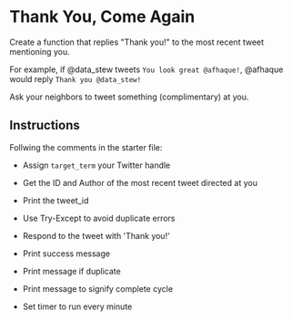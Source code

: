 # Thank You, Come Again

Create a function that replies "Thank you!" to the most recent tweet mentioning you.

For example, if @data_stew tweets `You look great @afhaque!`, @afhaque would reply `Thank you @data_stew!`

Ask your neighbors to tweet something (complimentary) at you.

## Instructions

Follwing the comments in the starter file: 

  * Assign `target_term` your Twitter handle
  
  * Get the ID and Author of the most recent tweet directed at you

  * Print the tweet_id

  * Use Try-Except to avoid duplicate errors

  * Respond to the tweet with 'Thank you!'

  * Print success message

  * Print message if duplicate

  * Print message to signify complete cycle

  * Set timer to run every minute

